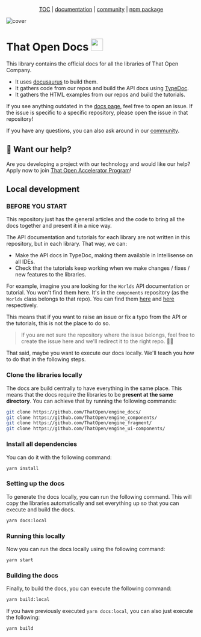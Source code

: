 <p align="center">
  <a href="https://thatopen.com/">TOC</a>
  |
  <a href="https://docs.thatopen.com/intro">documentation</a>
  |
  <a href="https://people.thatopen.com/">community</a>
  |
  <a href="https://www.npmjs.com/package/bim-fragment">npm package</a>
</p>

![cover](https://thatopen.github.io/engine_components/resources/cover.png)

# That Open Docs <img src="https://thatopen.github.io/engine_components/resources/favicon.ico" width="32"/>

This library contains the official docs for all the libraries of That Open Company.

- It uses [docusaurus](https://docusaurus.io/) to build them.
- It gathers code from our repos and build the API docs using [TypeDoc](https://typedoc.org/).
- It gathers the HTML examples from our repos and build the tutorials.

If you see anything outdated in the [docs page](https://docs.thatopen.com/intro), feel free to open an issue. If the issue is specific to a specific repository, please open the issue in that repository!

If you have any questions, you can also ask around in our [community](https://people.thatopen.com/).


## 🤝 Want our help?
Are you developing a project with our technology and would like our help?
Apply now to join [That Open Accelerator Program](https://thatopen.com/accelerator)!


## Local development

### BEFORE YOU START

This repository just has the general articles and the code to bring all the docs together and present it in a nice way.

The API documentation and tutorials for each library are not written in this repository, but in each library. That way, we can:

- Make the API docs in TypeDoc, making them available in Intellisense on all IDEs.
- Check that the tutorials keep working when we make changes / fixes / new features to the libraries.

For example, imagine you are looking for the `Worlds` API documentation or tutorial. You won't find them here. It's in the `components` repository (as the `Worlds` class belongs to that repo). You can find them [here](https://github.com/ThatOpen/engine_components/blob/main/packages/core/src/core/Worlds/index.ts) and [here](https://github.com/ThatOpen/engine_components/blob/main/packages/core/src/core/Worlds/example.ts) respectively.

This means that if you want to raise an issue or fix a typo from the API or the tutorials, this is not the place to do so. 

> If you are not sure the repository where the issue belongs, feel free to create the issue here and we'll redirect it to the right repo. 👌🏻

That said, maybe you want to execute our docs locally. We'll teach you how to do that in the following steps.

### Clone the libraries locally

The docs are build centrally to have everything in the same place. This means that the docs require the libraries to be **present at the same directory**. You can achieve that by running the following commands:

```bash
git clone https://github.com/ThatOpen/engine_docs/
git clone https://github.com/ThatOpen/engine_components/
git clone https://github.com/ThatOpen/engine_fragment/
git clone https://github.com/ThatOpen/engine_ui-components/
```

### Install all dependencies

You can do it with the following command:

```bash
yarn install
```

### Setting up the docs

To generate the docs locally, you can run the following command. This will copy the libraries automatically and set everything up so that you can execute and build the docs.

```bash
yarn docs:local
```

### Running this locally

Now you can run the docs locally using the following command:

```bash
yarn start
```

### Building the docs

Finally, to build the docs, you can execute the following command:

```bash
yarn build:local
```

If you have previously executed `yarn docs:local`, you can also just execute the following:

```bash
yarn build
```
